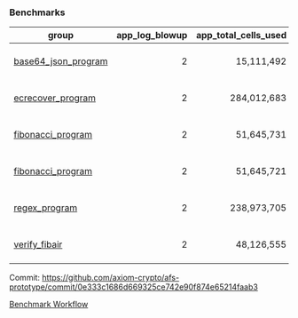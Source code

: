 ### Benchmarks
| group | app_log_blowup | app_total_cells_used | app_total_cycles | app_total_proof_time_ms | leaf_log_blowup | leaf_total_cells_used | leaf_total_cycles | leaf_total_proof_time_ms | instance | alloc |
|---|---|---|---|---|---|---|---|---|---|---|
| [ base64_json_program ](https://github.com/axiom-crypto/afs-prototype/blob/gh-pages/benchmarks/individual/base64_json-2-2-64cpu-linux-arm64-mimalloc.md) | <div style='text-align: right'> 2 </div>  | <div style='text-align: right'> 15,111,492 </div>  | <div style='text-align: right'> 217,347 </div>  | <span style='color: red'>(+2.0 [+0.1%])</span><div style='text-align: right'> 2,657.0 </div>  | <div style='text-align: right'> 2 </div>  | <span style='color: green'>(-19,910 [-0.0%])</span><div style='text-align: right'> 881,860,645 </div>  | <span style='color: green'>(-1,872 [-0.0%])</span><div style='text-align: right'> 6,775,022 </div>  | <span style='color: red'>(+444.0 [+0.9%])</span><div style='text-align: right'> 50,244.0 </div>  | 64cpu-linux-arm64 | mimalloc |
| [ ecrecover_program ](https://github.com/axiom-crypto/afs-prototype/blob/gh-pages/benchmarks/individual/ecrecover-2-2-64cpu-linux-arm64-mimalloc.md) | <div style='text-align: right'> 2 </div>  | <div style='text-align: right'> 284,012,683 </div>  | <div style='text-align: right'> 5,163,177 </div>  | <span style='color: red'>(+76.0 [+0.3%])</span><div style='text-align: right'> 26,542.0 </div>  | <div style='text-align: right'> - </div>  | <div style='text-align: right'> - </div>  | <div style='text-align: right'> - </div>  | <div style='text-align: right'> - </div>  | 64cpu-linux-arm64 | mimalloc |
| [ fibonacci_program ](https://github.com/axiom-crypto/afs-prototype/blob/gh-pages/benchmarks/individual/fibonacci-2-2-64cpu-linux-arm64-mimalloc.md) | <div style='text-align: right'> 2 </div>  | <div style='text-align: right'> 51,645,731 </div>  | <div style='text-align: right'> 1,500,219 </div>  | <span style='color: red'>(+56.0 [+0.8%])</span><div style='text-align: right'> 6,692.0 </div>  | <div style='text-align: right'> 2 </div>  | <div style='text-align: right'> 461,434,423 </div>  | <div style='text-align: right'> 3,508,267 </div>  | <span style='color: red'>(+9.0 [+0.0%])</span><div style='text-align: right'> 36,057.0 </div>  | 64cpu-linux-arm64 | mimalloc |
| [ fibonacci_program ](https://github.com/axiom-crypto/afs-prototype/blob/gh-pages/benchmarks/individual/fibonacci-2-2-64cpu-linux-x64-jemalloc.md) | <div style='text-align: right'> 2 </div>  | <div style='text-align: right'> 51,645,721 </div>  | <div style='text-align: right'> 1,500,219 </div>  | <span style='color: red'>(+407.0 [+5.8%])</span><div style='text-align: right'> 7,431.0 </div>  | <div style='text-align: right'> 2 </div>  | <span style='color: red'>(+1,770 [+0.0%])</span><div style='text-align: right'> 461,435,523 </div>  | <span style='color: red'>(+72 [+0.0%])</span><div style='text-align: right'> 3,508,377 </div>  | <span style='color: red'>(+1,641.0 [+4.6%])</span><div style='text-align: right'> 37,642.0 </div>  | 64cpu-linux-x64 | jemalloc |
| [ regex_program ](https://github.com/axiom-crypto/afs-prototype/blob/gh-pages/benchmarks/individual/regex-2-2-64cpu-linux-arm64-mimalloc.md) | <div style='text-align: right'> 2 </div>  | <div style='text-align: right'> 238,973,705 </div>  | <div style='text-align: right'> 4,190,904 </div>  | <span style='color: green'>(-365.0 [-1.3%])</span><div style='text-align: right'> 27,161.0 </div>  | <div style='text-align: right'> 2 </div>  | <div style='text-align: right'> 942,162,369 </div>  | <div style='text-align: right'> 7,311,878 </div>  | <span style='color: green'>(-475.0 [-0.7%])</span><div style='text-align: right'> 70,230.0 </div>  | 64cpu-linux-arm64 | mimalloc |
| [ verify_fibair ](https://github.com/axiom-crypto/afs-prototype/blob/gh-pages/benchmarks/individual/verify_fibair-2-2-64cpu-linux-arm64-mimalloc.md) | <div style='text-align: right'> 2 </div>  | <div style='text-align: right'> 48,126,555 </div>  | <div style='text-align: right'> 198,576 </div>  | <span style='color: red'>(+11.0 [+0.2%])</span><div style='text-align: right'> 5,682.0 </div>  | <div style='text-align: right'> - </div>  | <div style='text-align: right'> - </div>  | <div style='text-align: right'> - </div>  | <div style='text-align: right'> - </div>  | 64cpu-linux-arm64 | mimalloc |


Commit: https://github.com/axiom-crypto/afs-prototype/commit/0e333c1686d669325ce742e90f874e65214faab3

[Benchmark Workflow](https://github.com/axiom-crypto/afs-prototype/actions/runs/12194561876)
